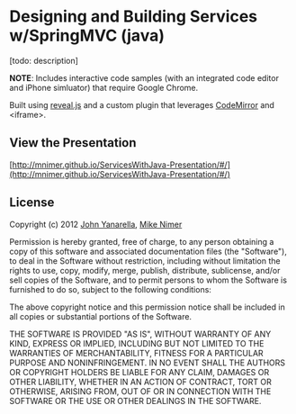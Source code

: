 # Designing and Building Services w/SpringMVC (java)

[todo: description]

**NOTE**: Includes interactive code samples (with an integrated code editor and iPhone simluator) that require Google Chrome.

Built using [reveal.js](https://github.com/hakimel/reveal.js) and a custom plugin that leverages [CodeMirror](http://codemirror.net/) and &lt;iframe&gt;.

## View the Presentation

[http://mnimer.github.io/ServicesWithJava-Presentation/#/](http://mnimer.github.io/ServicesWithJava-Presentation/#/)



## License

Copyright (c) 2012 [John Yanarella](http://twitter.com/johnyanarella), [Mike Nimer](http://twitter.com/mnimer)

Permission is hereby granted, free of charge, to any person obtaining a copy of this software and associated documentation files (the "Software"), to deal in the Software without restriction, including without limitation the rights to use, copy, modify, merge, publish, distribute, sublicense, and/or sell copies of the Software, and to permit persons to whom the Software is furnished to do so, subject to the following conditions:

The above copyright notice and this permission notice shall be included in all copies or substantial portions of the Software.

THE SOFTWARE IS PROVIDED "AS IS", WITHOUT WARRANTY OF ANY KIND, EXPRESS OR IMPLIED, INCLUDING BUT NOT LIMITED TO THE WARRANTIES OF MERCHANTABILITY, FITNESS FOR A PARTICULAR PURPOSE AND NONINFRINGEMENT. IN NO EVENT SHALL THE AUTHORS OR COPYRIGHT HOLDERS BE LIABLE FOR ANY CLAIM, DAMAGES OR OTHER LIABILITY, WHETHER IN AN ACTION OF CONTRACT, TORT OR OTHERWISE, ARISING FROM, OUT OF OR IN CONNECTION WITH THE SOFTWARE OR THE USE OR OTHER DEALINGS IN THE SOFTWARE.
